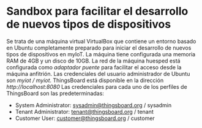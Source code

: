 # Sandbox para facilitar el desarrollo de nuevos tipos de dispositivos
Se trata de una máquina virtual VirtualBox que contiene un entorno basado en Ubuntu completamente preparado para iniciar el desarrollo de nuevos tipos de dispositivos en myIoT.
La máquina tiene configurada una memoria RAM de 4GB y un disco de 10GB.
La red de la máquina huesped está configurada como *adaptador puente* para facilitar el acceso desde la máquina anfitrión.
Las credenciales del usuario administrador de Ubuntu son *myiot / myiot*.
ThingsBoard está disponible en la dirección *http://localhost:8080*
Las credenciales para cada uno de los perfiles de ThingsBoard son las predeterminadas:
- System Administrator: sysadmin@thingsboard.org / sysadmin
- Tenant Administrator: tenant@thingsboard.org / tenant
- Customer User: customer@thingsboard.org / customer
